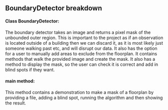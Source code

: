 ## BoundaryDetector breakdown
#### Class BoundaryDetector:
  The boundary detector takes an image and returns a pixel mask of the unbounded outer region.  This is important to the project as if an observation is located outside of a building then we can discard it, as it is most likely just someone walking past etc, and will disrupt our data.  It also has the option for a user to manually add areas to exclude from the floorplan.  It contains methods that walk the provided image and create the mask.  It also has a method to display the mask, so the user can check it is correct and add in blind spots if they want.
#### main method:
This method contains a demonstration to make a mask of a floorplan by providing a file, adding a blind spot, running the algorithm and then showing the result.
